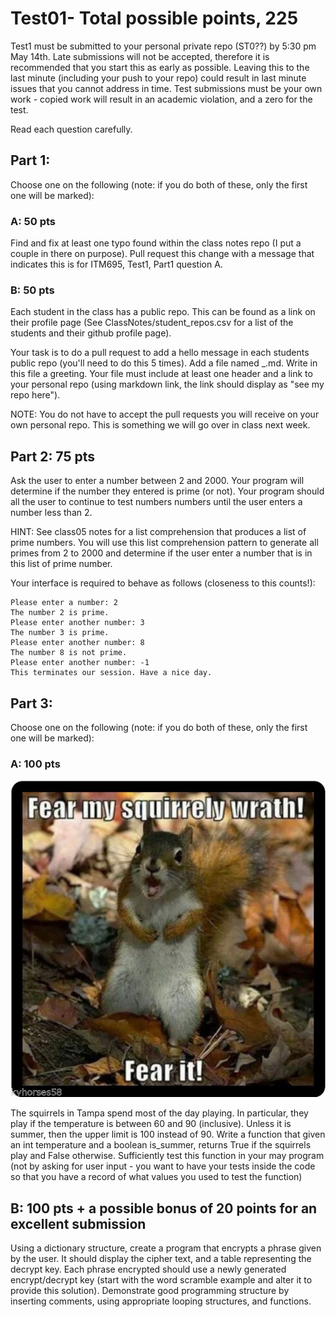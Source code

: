 # Test01- Total possible points, 225

Test1 must be submitted to your personal private repo (ST0??) by 5:30 pm May 14th. Late submissions will not be accepted, therefore it is recommended that you start this as early as possible. Leaving this to the last minute (including your push to your repo) could result in last minute issues that you cannot address in time. Test submissions must be your own work - copied work will result in an academic violation, and a zero for the test. 

Read each question carefully. 

## Part 1: 

Choose one on the following (note: if you do both of these, only the first one will be marked):

### A: 50 pts
Find and fix at least one typo found within the class notes repo (I put a couple in there on purpose). Pull request this change with a message that indicates this is for ITM695, Test1, Part1 question A.

### B: 50 pts

 Each student in the class has a public repo. This can be found as a link on their profile page (See ClassNotes/student_repos.csv for a list of the students and their github profile page).

 Your task is to do a pull request to add a hello message in each students public repo (you'll need to do this 5 times). Add a file named <firstname>_<lastname>.md. Write in this file a greeting. Your file must include at least one header and a link to your personal repo (using markdown link, the link should display as "see my repo here").

 NOTE: You do not have to accept the pull requests you will receive on your own personal repo. This is something we will go over in class next week.


## Part 2: 75 pts

Ask the user to enter a number between 2 and 2000. Your program will determine if the number they entered is prime (or not). Your program should all the user to continue to test numbers numbers until the user enters a number less than 2.

HINT: See class05 notes for a list comprehension that produces a list of prime numbers. You will use this list comprehension pattern to generate all primes from 2 to 2000 and determine if the user enter a number that is in this list of prime number.

Your interface is required to behave as follows (closeness to this counts!):

```
Please enter a number: 2
The number 2 is prime.
Please enter another number: 3
The number 3 is prime.
Please enter another number: 8
The number 8 is not prime.
Please enter another number: -1
This terminates our session. Have a nice day.
```

## Part 3: 

Choose one on the following (note: if you do both of these, only the first one will be marked):

###  A: 100 pts

![squirrel](/Images/squirrel.png)

The squirrels in Tampa spend most of the day playing. In particular, they play if the temperature is between 60 and 90 (inclusive). Unless it is summer, then the upper limit is 100 instead of 90. Write a function that given an int temperature and a boolean is_summer, returns True if the squirrels play and False otherwise. Sufficiently test this function in your may program (not by asking for user input - you want to have your tests inside the code so that you have a record of what values you used to test the function)

##  B: 100 pts + a possible bonus of 20 points for an excellent submission

Using a dictionary structure, create a program that encrypts a phrase given by the user. It should display the cipher text, and a table representing the decrypt key. Each phrase encrypted should use a newly generated encrypt/decrypt key (start with the word scramble example and alter it to provide this solution). Demonstrate good programming structure by inserting comments, using appropriate looping structures, and functions.
